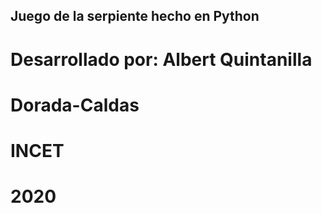 ## Juego de la serpiente hecho en Python


# Desarrollado por: Albert Quintanilla 



# Dorada-Caldas



# INCET
# 2020
